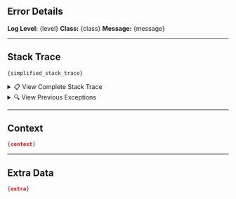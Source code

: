 ## Error Details
**Log Level:** {level}
**Class:** {class}
**Message:** {message}

<!-- stacktrace:start -->
---

## Stack Trace
```shell
{simplified_stack_trace}
```

<details>
<summary>📋 View Complete Stack Trace</summary>

```shell
{full_stack_trace}
```
</details>

<!-- prev-stacktrace:start -->
<details>
<summary>🔍 View Previous Exceptions</summary>

{previous_exceptions}

</details>
<!-- prev-stacktrace:end -->
<!-- stacktrace:end -->

<!-- context:start -->
---

## Context
```json
{context}
```
<!-- context:end -->

<!-- extra:start -->
---

## Extra Data
```json
{extra}
```
<!-- extra:end -->

<!-- Signature: {signature} -->
